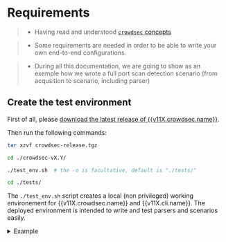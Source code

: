 # Requirements

> - Having read and understood [`crowdsec` concepts](/Crowdsec/v11/getting_started/concepts/)

> - Some requirements are needed in order to be able to write your own end-to-end configurations.

> - During all this documentation, we are going to show as an exemple how we wrote a full port scan detection scenario (from acqusition to scenario, including parser)


## Create the test environment

First of all, please [download the latest release of {{v11X.crowdsec.name}}](https://github.com/crowdsecurity/crowdsec/releases).

Then run the following commands:

```bash
tar xzvf crowdsec-release.tgz
```
```bash
cd ./crowdsec-vX.Y/
```
```bash
./test_env.sh  # the -o is facultative, default is "./tests/"
```
```bash
cd ./tests/
```

The `./test_env.sh` script creates a local (non privileged) working environement for {{v11X.crowdsec.name}} and {{v11X.cli.name}}.
The deployed environment is intended to write and test parsers and scenarios easily.


<details>
  <summary>Example</summary>

```bash
$ tar xzvf ./crowdsec-release.tgz
$ cd ./crowdsec-v*/
$ ./test_env.sh 
[12/11/2020:11:45:19][INFO] Creating test arboresence in /tmp/crowdsec-v1.0.0/tests
[12/11/2020:11:45:19][INFO] Arboresence created
[12/11/2020:11:45:19][INFO] Copying needed files for tests environment
[12/11/2020:11:45:19][INFO] Files copied
[12/11/2020:11:45:19][INFO] Setting up configurations
INFO[0000] Machine 'test' created successfully          
INFO[0000] API credentials dumped to '/tmp/crowdsec-v1.0.0/tests/config/local_api_credentials.yaml' 
INFO[0000] Wrote new 73826 bytes index to /tmp/crowdsec-v1.0.0/tests/config/hub/.index.json 
INFO[0000] crowdsecurity/syslog-logs : OK               
INFO[0000] crowdsecurity/geoip-enrich : OK              
INFO[0000] downloading data 'https://crowdsec-statics-assets.s3-eu-west-1.amazonaws.com/GeoLite2-City.mmdb' in '/tmp/crowdsec-v1.0.0/tests/data/GeoLite2-City.mmdb' 
INFO[0002] downloading data 'https://crowdsec-statics-assets.s3-eu-west-1.amazonaws.com/GeoLite2-ASN.mmdb' in '/tmp/crowdsec-v1.0.0/tests/data/GeoLite2-ASN.mmdb' 
INFO[0003] crowdsecurity/dateparse-enrich : OK          
INFO[0003] crowdsecurity/sshd-logs : OK                 
INFO[0004] crowdsecurity/ssh-bf : OK                    
INFO[0004] crowdsecurity/sshd : OK                      
WARN[0004] crowdsecurity/sshd : overwrite               
INFO[0004] crowdsecurity/linux : OK                     
INFO[0004] /tmp/crowdsec-v1.0.0/tests/config/collections doesn't exist, create 
INFO[0004] Enabled parsers : crowdsecurity/syslog-logs  
INFO[0004] Enabled parsers : crowdsecurity/geoip-enrich 
INFO[0004] Enabled parsers : crowdsecurity/dateparse-enrich 
INFO[0004] Enabled parsers : crowdsecurity/sshd-logs    
INFO[0004] Enabled scenarios : crowdsecurity/ssh-bf     
INFO[0004] Enabled collections : crowdsecurity/sshd     
INFO[0004] Enabled collections : crowdsecurity/linux    
INFO[0004] Enabled crowdsecurity/linux                  
INFO[0004] Run 'systemctl reload crowdsec' for the new configuration to be effective. 
[12/11/2020:11:45:25][INFO] Environment is ready in /tmp/crowdsec-v1.0.0/tests

```


